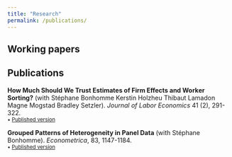 ```yaml
---
title: "Research"
permalink: /publications/
---
```


## Working papers

## Publications

**How Much Should We Trust Estimates of Firm Effects and Worker Sorting?** (with Stéphane Bonhomme Kerstin Holzheu Thibaut Lamadon Magne Mogstad Bradley Setzler). *Journal of Labor Economics* 41 (2), 291-322. \
<small> &bull; [Published version](https://www.journals.uchicago.edu/doi/abs/10.1086/720009?journalCode=jole) </small>

**Grouped Patterns of Heterogeneity in Panel Data** (with Stéphane Bonhomme). *Econometrica*, 83, 1147-1184.\
<small> &bull; [Published version](https://www.jstor.org/stable/43616962) </small>


